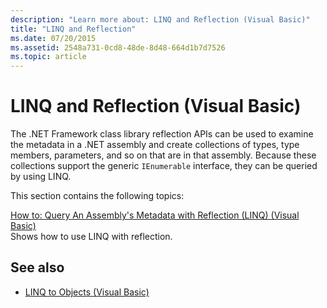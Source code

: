 ```yaml
---
description: "Learn more about: LINQ and Reflection (Visual Basic)"
title: "LINQ and Reflection"
ms.date: 07/20/2015
ms.assetid: 2548a731-0cd8-48de-8d48-664d1b7d7526
ms.topic: article
---
```

# LINQ and Reflection (Visual Basic)

The .NET Framework class library reflection APIs can be used to examine the metadata in a .NET assembly and create collections of types, type members, parameters, and so on that are in that assembly. Because these collections support the generic `IEnumerable` interface, they can be queried by using LINQ.  
  
 This section contains the following topics:  
  
 [How to: Query An Assembly's Metadata with Reflection (LINQ) (Visual Basic)](how-to-query-an-assembly-s-metadata-with-reflection-linq.md)  
 Shows how to use LINQ with reflection.  
  
## See also

- [LINQ to Objects (Visual Basic)](linq-to-objects.md)
